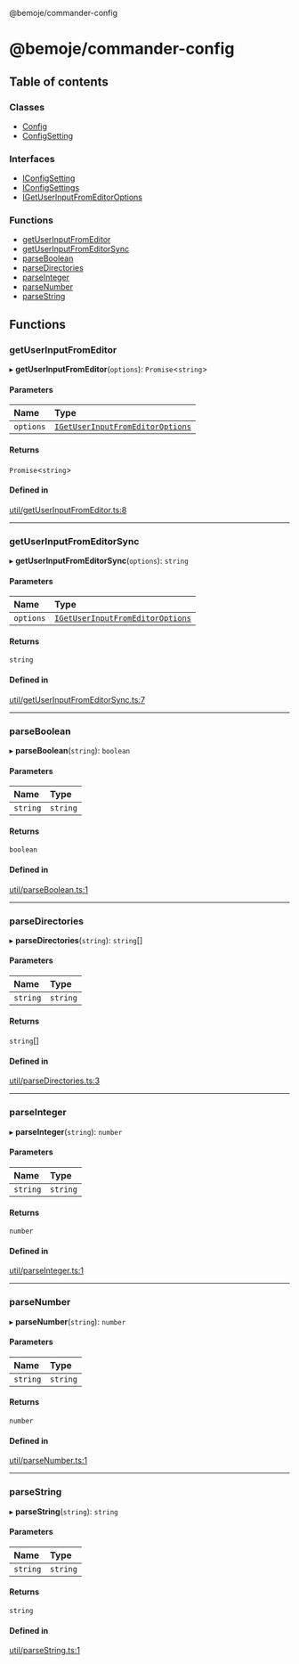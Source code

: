 @bemoje/commander-config

# @bemoje/commander-config

## Table of contents

### Classes

- [Config](https://github.com/bemoje/tsmono/blob/main/docs/md/commander-config/classes/Config.md)
- [ConfigSetting](https://github.com/bemoje/tsmono/blob/main/docs/md/commander-config/classes/ConfigSetting.md)

### Interfaces

- [IConfigSetting](https://github.com/bemoje/tsmono/blob/main/docs/md/commander-config/interfaces/IConfigSetting.md)
- [IConfigSettings](https://github.com/bemoje/tsmono/blob/main/docs/md/commander-config/interfaces/IConfigSettings.md)
- [IGetUserInputFromEditorOptions](https://github.com/bemoje/tsmono/blob/main/docs/md/commander-config/interfaces/IGetUserInputFromEditorOptions.md)

### Functions

- [getUserInputFromEditor](https://github.com/bemoje/tsmono/blob/main/docs/md/commander-config/index.md#getuserinputfromeditor)
- [getUserInputFromEditorSync](https://github.com/bemoje/tsmono/blob/main/docs/md/commander-config/index.md#getuserinputfromeditorsync)
- [parseBoolean](https://github.com/bemoje/tsmono/blob/main/docs/md/commander-config/index.md#parseboolean)
- [parseDirectories](https://github.com/bemoje/tsmono/blob/main/docs/md/commander-config/index.md#parsedirectories)
- [parseInteger](https://github.com/bemoje/tsmono/blob/main/docs/md/commander-config/index.md#parseinteger)
- [parseNumber](https://github.com/bemoje/tsmono/blob/main/docs/md/commander-config/index.md#parsenumber)
- [parseString](https://github.com/bemoje/tsmono/blob/main/docs/md/commander-config/index.md#parsestring)

## Functions

### getUserInputFromEditor

▸ **getUserInputFromEditor**(`options`): `Promise`<`string`\>

#### Parameters

| Name | Type |
| :------ | :------ |
| `options` | [`IGetUserInputFromEditorOptions`](https://github.com/bemoje/tsmono/blob/main/docs/md/commander-config/interfaces/IGetUserInputFromEditorOptions.md) |

#### Returns

`Promise`<`string`\>

#### Defined in

[util/getUserInputFromEditor.ts:8](https://github.com/bemoje/tsmono/blob/87185a0/pkg/commander-config/src/util/getUserInputFromEditor.ts#L8)

___

### getUserInputFromEditorSync

▸ **getUserInputFromEditorSync**(`options`): `string`

#### Parameters

| Name | Type |
| :------ | :------ |
| `options` | [`IGetUserInputFromEditorOptions`](https://github.com/bemoje/tsmono/blob/main/docs/md/commander-config/interfaces/IGetUserInputFromEditorOptions.md) |

#### Returns

`string`

#### Defined in

[util/getUserInputFromEditorSync.ts:7](https://github.com/bemoje/tsmono/blob/87185a0/pkg/commander-config/src/util/getUserInputFromEditorSync.ts#L7)

___

### parseBoolean

▸ **parseBoolean**(`string`): `boolean`

#### Parameters

| Name | Type |
| :------ | :------ |
| `string` | `string` |

#### Returns

`boolean`

#### Defined in

[util/parseBoolean.ts:1](https://github.com/bemoje/tsmono/blob/87185a0/pkg/commander-config/src/util/parseBoolean.ts#L1)

___

### parseDirectories

▸ **parseDirectories**(`string`): `string`[]

#### Parameters

| Name | Type |
| :------ | :------ |
| `string` | `string` |

#### Returns

`string`[]

#### Defined in

[util/parseDirectories.ts:3](https://github.com/bemoje/tsmono/blob/87185a0/pkg/commander-config/src/util/parseDirectories.ts#L3)

___

### parseInteger

▸ **parseInteger**(`string`): `number`

#### Parameters

| Name | Type |
| :------ | :------ |
| `string` | `string` |

#### Returns

`number`

#### Defined in

[util/parseInteger.ts:1](https://github.com/bemoje/tsmono/blob/87185a0/pkg/commander-config/src/util/parseInteger.ts#L1)

___

### parseNumber

▸ **parseNumber**(`string`): `number`

#### Parameters

| Name | Type |
| :------ | :------ |
| `string` | `string` |

#### Returns

`number`

#### Defined in

[util/parseNumber.ts:1](https://github.com/bemoje/tsmono/blob/87185a0/pkg/commander-config/src/util/parseNumber.ts#L1)

___

### parseString

▸ **parseString**(`string`): `string`

#### Parameters

| Name | Type |
| :------ | :------ |
| `string` | `string` |

#### Returns

`string`

#### Defined in

[util/parseString.ts:1](https://github.com/bemoje/tsmono/blob/87185a0/pkg/commander-config/src/util/parseString.ts#L1)
